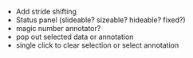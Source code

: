 
* Add stride shifting
* Status panel (slideable? sizeable? hideable? fixed?)
* magic number annotator?
* pop out selected data or annotation
* single click to clear selection or select annotation
